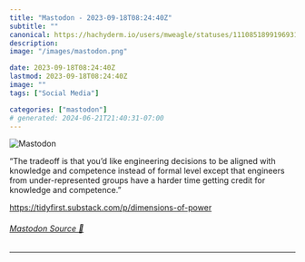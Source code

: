 ```yaml
---
title: "Mastodon - 2023-09-18T08:24:40Z"
subtitle: ""
canonical: https://hachyderm.io/users/mweagle/statuses/111085189919693163
description:
image: "/images/mastodon.png"

date: 2023-09-18T08:24:40Z
lastmod: 2023-09-18T08:24:40Z
image: ""
tags: ["Social Media"]

categories: ["mastodon"]
# generated: 2024-06-21T21:40:31-07:00
---
```

![Mastodon](/images/mastodon.png)

<p>“The tradeoff is that you’d like engineering decisions to be aligned with knowledge and competence instead of formal level except that engineers from under-represented groups have a harder time getting credit for knowledge and competence.”</p><p><a href="https://tidyfirst.substack.com/p/dimensions-of-power" target="_blank" rel="nofollow noopener noreferrer" translate="no"><span class="invisible">https://</span><span class="ellipsis">tidyfirst.substack.com/p/dimen</span><span class="invisible">sions-of-power</span></a></p>


###### [Mastodon Source 🐘](https://hachyderm.io/@mweagle/111085189919693163)

___
